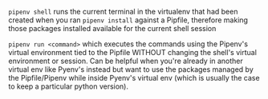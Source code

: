 `pipenv shell` runs the current terminal in the virtualenv that had been created when you ran `pipenv install` against a Pipfile, therefore making those packages installed available for the current shell session

`pipenv run <command>` which executes the commands using the Pipenv's virtual environment tied to the Pipfile WITHOUT changing the shell's virtual environment or session. Can be helpful when you're already in another virtual env like Pyenv's instead but want to use the packages managed by the Pipfile/Pipenv while inside Pyenv's virtual env (which is usually the case to keep a particular python version).
